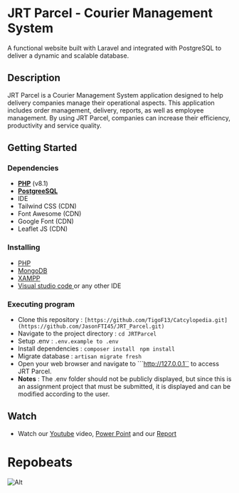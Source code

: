 # JRT Parcel - Courier Management System

A functional website built with Laravel and integrated with PostgreSQL to deliver a dynamic and scalable database.

## Description

JRT Parcel is a Courier Management System application designed to help delivery companies manage their operational aspects. This application includes order management, delivery, reports, as well as employee management. By using JRT Parcel, companies can increase their efficiency, productivity and service quality.

## Getting Started

### Dependencies

* **[PHP](https://www.php.net/)** (v8.1)
* **[PostgreeSQL](https://www.postgresql.org/)**
* IDE
* Tailwind CSS (CDN)
* Font Awesome (CDN)
* Google Font (CDN)
* Leaflet JS (CDN)

### Installing

* <a href="https://www.php.net/downloads.php" target="_blank">PHP</a>
* <a href="https://www.postgresql.org/" target="_blank">MongoDB</a>
* <a href="https://www.apachefriends.org/download.html" target="_blank">XAMPP</a>
* <a href="https://code.visualstudio.com/download" target="_blank">Visual studio code </a> or any other IDE

### Executing program

* Clone this repository : ``` [https://github.com/TigoF13/Catcylopedia.git](https://github.com/JasonFTI45/JRT_Parcel.git) ```
* Navigate to the project directory : ``` cd JRTParcel ```
* Setup .env : ``` .env.example to .env ```
* Install dependencies : 
``` composer install  ```
``` npm install  ``` 
* Migrate database : 
``` artisan migrate fresh ```
* Open your web browser and navigate to ```http://127.0.0.1`` to access JRT Parcel.
* **Notes** : The .env folder should not be publicly displayed, but since this is an assignment project that must be submitted, it is displayed and can be modified according to the user.

## Watch
* Watch our <a href="https://www.youtube.com/watch?v=iTqxpdKclPU" target="_blank">Youtube</a> video, <a href="https://untarid-my.sharepoint.com/:p:/g/personal/tigo_535220235_stu_untar_ac_id/Eb-scAvi5S1PvqXjcfiGi_MBURdb36dS04rze5JZ-7XpbQ?e=oYfaYB" target="_blank">Power Point</a> and our <a href="https://drive.google.com/file/d/1qth37taLIYBgzJamLemGkcg4ux7uVExb/view?usp=sharing" target="_blank">Report</a>

# Repobeats

![Alt](https://repobeats.axiom.co/api/embed/11db0952879786ab2d05300770cd5952d38fcda9.svg "Repobeats analytics image")
